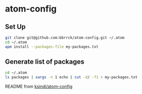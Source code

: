 # atom-config

## Set Up

```bash
git clone git@github.com:bbrrck/atom-config.git ~/.atom
cd ~/.atom
apm install --packages-file my-packages.txt
```

## Generate list of packages

```bash
cd ~/.atom
ls packages | xargs -n 1 echo | cut -d/ -f1 > my-packages.txt
```

README from [ksindi/atom-config](https://github.com/ksindi/atom-config)
